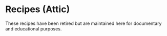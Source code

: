 # Recipes (Attic)

These recipes have been retired but are maintained here for documentary and educational purposes.

